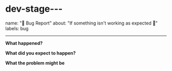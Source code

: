 # dev-stage---

name: "🐛 Bug Report"
about: "If something isn't working as expected 🤔"
labels: bug

---

  <!-- Please replace all placeholders such as this below -->

**What happened?**

  <!-- Describe the problem and how to reproduce it. Add screenshots or a link to your repository if helpful. Ideally create a reproducible test case on runkit.com (Example: https://runkit.com/gr2m/octokit-rest-js-1808) -->

**What did you expect to happen?**

  <!-- Describe what you expected to happen instead -->

**What the problem might be**

  <!-- If you have an idea where the bug might lie, please share here. Otherwise remove the whole section -->
